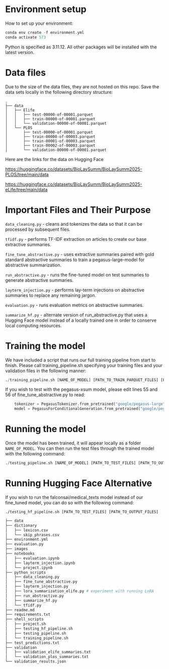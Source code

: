 # Environment setup

How to set up your environment:
```python
conda env create -f environment.yml
conda activate 573
```

Python is specified as 3.11.12. All other packages will be installed with the latest version.

# Data files

Due to the size of the data files, they are not hosted on this repo. Save the data sets locally in the following directory structure:

```
.
├── data
│   ├── Elife
│   │   ├── test-00000-of-00001.parquet
│   │   ├── train-00000-of-00001.parquet
│   │   └── validation-00000-of-00001.parquet
│   └── PLOS
│       ├── test-00000-of-00001.parquet
│       ├── train-00000-of-00003.parquet
│       ├── train-00001-of-00003.parquet
│       ├── train-00002-of-00003.parquet
│       └── validation-00000-of-00001.parquet
```

Here are the links for the data on Hugging Face

https://huggingface.co/datasets/BioLaySumm/BioLaySumm2025-PLOS/tree/main/data

https://huggingface.co/datasets/BioLaySumm/BioLaySumm2025-eLife/tree/main/data

# Important Files and Their Purpose

`data_cleaning.py` - cleans and tokenizes the data so that it can be processed by subsequent files.

`tfidf.py` - performs TF-IDF extraction on articles to create our base extractive summaries.

`fine_tune_abstractive.py` - uses extractive summaries paired with gold standard abstractive summaries to train a pegasus-large-model for abstractive summarization.

`run_abstractive.py` - runs the fine-tuned model on test summaries to generate abstractive summaries.

`layterm_injection.py` - performs lay-term injections on abstractive summaries to replace any remaining jargon.

`evaluation.py` - runs evaluation metrics on abstractive summaries.

`summarize_hf.py` - alternate version of run_abstractive.py that uses a Hugging Face model instead of a locally trained one in order to conserve local computing resources.

# Training the model
We have included a script that runs our full training pipeline from start to finish. Please call training_pipeline.sh specifying your training files and your validation files in the following manner:

```python
./training_pipeline.sh [NAME_OF_MODEL] [PATH_TO_TRAIN_PARQUET_FILES] [PATH_TO_VAL_PARQUET_FILES]
```

<!-- NOTE: This pipeline is configured to train our pegasus_large model. Though this model builds correctly and is functional, complications with computer resources and access to testing data means that the evaluation metrics we have provided in our paper do not come from this model. We hope to have these metrics and data for our final report.  -->

If you wish to test with the pegasus-xsum model, please edit lines 55 and 56 of fine_tune_abstractive.py to read:
```python
    tokenizer = PegasusTokenizer.from_pretrained("google/pegasus-large")
    model = PegasusForConditionalGeneration.from_pretrained("google/pegasus-large")
```


# Running the model
Once the model has been trained, it will appear locally as a folder `NAME_OF_MODEL`. You can then run the test files through the trained model with the following command:

```python
./testing_pipeline.sh [NAME_OF_MODEL] [PATH_TO_TEST_FILES] [PATH_TO_OUTPUT_FILES]
```

# Running Hugging Face Alternative
If you wish to run the falconsai/medical_texts model instead of our fine_tuned model, you can do so with the following command:

`./testing_hf_pipeline.sh [PATH_TO_TEST_FILES] [PATH_TO_OUTPUT_FILES]`

```python
├── data
├── dictionary
│   ├── lexicon.csv
│   └── skip_phrases.csv
├── environment.yml
├── evaluation.py
├── images
├── notebooks
│   ├── evaluation.ipynb
│   ├── layterm_injection.ipynb
│   └── project.ipynb
├── python_scripts
│   ├── data_cleaning.py
│   ├── fine_tune_abstractive.py
│   ├── layterm_injection.py
│   ├── lora_summarization_elife.py # experiment with running LoRA
│   ├── run_abstractive.py
│   ├── summarize_hf.py
│   └── tfidf.py
├── readme.md
├── requirements.txt
├── shell_scripts
│   ├── project.sh
│   ├── testing_hf_pipeline.sh
│   ├── testing_pipeline.sh
│   └── training_pipeline.sh
├── test_predictions.txt
├── validation
│   ├── validation_elife_summaries.txt
│   └── validation_plos_summaries.txt
└── validation_results.json
```